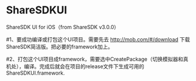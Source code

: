 # ShareSDKUI
ShareSDK UI for iOS（from ShareSDK v3.0.0）


#1、要成功编译或打包这个UI项目。需要先去 http://mob.com/#/download 下载ShareSDK简洁版。把必要的framework加上。

#2、打包这个UI项目成framework，需要选中CreatePackage（切换模拟器和真机处），编译。完成后就会在项目的release文件下生成可用的ShareSDKUI.framework.
